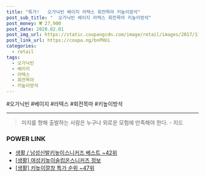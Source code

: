 ```yaml
--- 
title: "특가!   오가닉빈 베이지 라텍스 회전목마 키높이방석" 
post_sub_title: "  오가닉빈 베이지 라텍스 회전목마 키높이방석" 
post_money: ₩ 27,900 
post_date: 2020.02.01 
post_img_url: https://static.coupangcdn.com/image/retail/images/2017/11/29/15/3/c186dff3-8e87-4121-8de4-d0f1a767c4ce.jpg 
post_link_url: https://coupa.ng/bnPHUi 
categories: 
  - retail 
tags: 
  - 오가닉빈 
  - 베이지 
  - 라텍스 
  - 회전목마 
  - 키높이방석 
--- 
```

  #오가닉빈 #베이지 #라텍스 #회전목마 #키높이방석 
<hr> 

> 미지를 향해 출발하는 사람은 누구나 외로운 모험에 만족해야 한다. - 지드 


### POWER LINK

* <a href="https://blog.naver.com/santokki14/221784631067" target="_blank">생활 / 남성신발키높이스니커즈 베스트 ~42위</a>
* <a href="https://blog.naver.com/santokki14/221773540264" target="_blank"> [생활] 여성키높이슬립온스니커즈 정보 </a>
* <a href="https://blog.naver.com/sakai111/221785479371" target="_blank"> [생활] 키높이깔창 특가 순위 ~47위</a>
